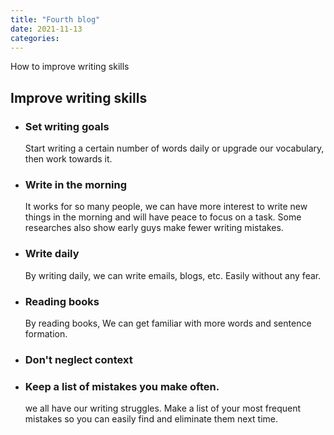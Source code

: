 ```yaml
---
title: "Fourth blog"
date: 2021-11-13
categories:
---
```


How to improve writing skills

## Improve writing skills

- ### Set writing goals
	Start writing a certain number of words daily or upgrade our vocabulary, then work towards it.

- ### Write in the morning
	It works for so many people, we can have more interest to write new things in the morning and will have peace to focus on a task. Some researches also show early guys make fewer writing mistakes.
- ### Write daily
	By writing daily, we can write emails, blogs, etc. Easily without any fear.
- ### Reading books
	By reading books, We can get familiar with more words and sentence formation.

- ### Don't neglect context

- ### Keep a list of mistakes you make often.
    we all have our writing struggles. Make a list of your most frequent mistakes so you can easily find and eliminate them next time.